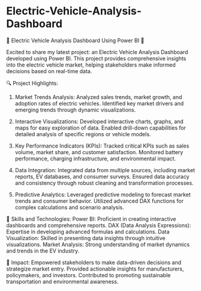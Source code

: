 # Electric-Vehicle-Analysis-Dashboard

🔋 Electric Vehicle Analysis Dashboard Using Power BI 🔋

Excited to share my latest project: an Electric Vehicle Analysis Dashboard developed using Power BI. This project provides comprehensive insights into the electric vehicle market, helping stakeholders make informed decisions based on real-time data.

🔍 Project Highlights:
1. Market Trends Analysis:
Analyzed sales trends, market growth, and adoption rates of electric vehicles.
Identified key market drivers and emerging trends through dynamic visualizations.

2. Interactive Visualizations:
Developed interactive charts, graphs, and maps for easy exploration of data.
Enabled drill-down capabilities for detailed analysis of specific regions or vehicle models.

3. Key Performance Indicators (KPIs):
Tracked critical KPIs such as sales volume, market share, and customer satisfaction.
Monitored battery performance, charging infrastructure, and environmental impact.

4. Data Integration:
Integrated data from multiple sources, including market reports, EV databases, and consumer surveys.
Ensured data accuracy and consistency through robust cleaning and transformation processes.

5. Predictive Analytics:
Leveraged predictive modeling to forecast market trends and consumer behavior.
Utilized advanced DAX functions for complex calculations and scenario analysis.

💼 Skills and Technologies:
Power BI: Proficient in creating interactive dashboards and comprehensive reports.
DAX (Data Analysis Expressions): Expertise in developing advanced formulas and calculations.
Data Visualization: Skilled in presenting data insights through intuitive visualizations.
Market Analysis: Strong understanding of market dynamics and trends in the EV industry.

🌟 Impact:
Empowered stakeholders to make data-driven decisions and strategize market entry.
Provided actionable insights for manufacturers, policymakers, and investors.
Contributed to promoting sustainable transportation and environmental awareness.

